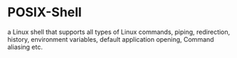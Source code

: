 # POSIX-Shell
a Linux shell that supports all types of Linux commands, piping, redirection, history, environment variables, default application opening, Command aliasing etc.
